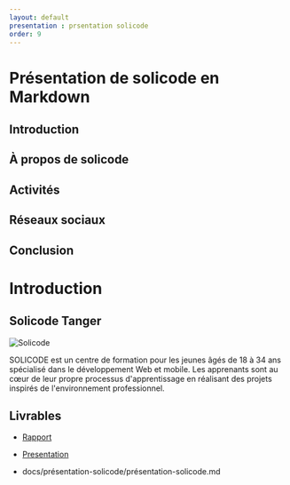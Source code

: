 ```yaml
---
layout: default
presentation : prsentation solicode
order: 9
---
```

# Présentation de solicode en Markdown

## Introduction
## À propos de solicode
## Activités
## Réseaux sociaux
## Conclusion

# Introduction

## Solicode Tanger
![Solicode](/lab-markdown/présentation-solicode.md/images/solicode.jpg)

SOLICODE est un centre de formation pour les jeunes âgés de 18 à 34 ans spécialisé dans le développement Web et mobile. Les apprenants sont au cœur de leur propre processus d'apprentissage en réalisant des projets inspirés de l'environnement professionnel.

## Livrables

- [Rapport](/lab-markdown/index)
- [Presentation](/lab-markdown/presentation)

- docs/présentation-solicode/présentation-solicode.md